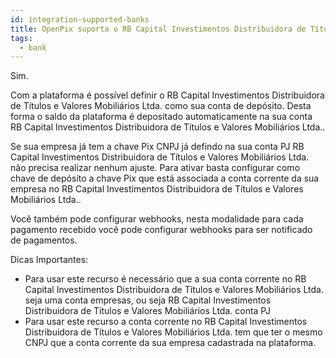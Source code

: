 ```yaml
---
id: integration-supported-banks
title: OpenPix suporta o RB Capital Investimentos Distribuidora de Títulos e Valores Mobiliários Ltda. ?
tags:
  - bank
---
```


Sim.

Com a plataforma é possível definir o RB Capital Investimentos Distribuidora de Títulos e Valores Mobiliários Ltda. como sua conta de depósito. Desta forma o saldo da plataforma é depositado automaticamente na sua conta RB Capital Investimentos Distribuidora de Títulos e Valores Mobiliários Ltda..

Se sua empresa já tem a chave Pix CNPJ já defindo na sua conta PJ RB Capital Investimentos Distribuidora de Títulos e Valores Mobiliários Ltda. não precisa realizar nenhum ajuste. Para ativar basta configurar como chave de depósito a chave Pix que está associada a conta corrente da sua empresa no RB Capital Investimentos Distribuidora de Títulos e Valores Mobiliários Ltda..

Você também pode configurar webhooks, nesta modalidade para cada pagamento recebido você pode configurar webhooks para ser notificado de pagamentos.

Dicas Importantes:

- Para usar este recurso é necessário que a sua conta corrente no RB Capital Investimentos Distribuidora de Títulos e Valores Mobiliários Ltda. seja uma conta empresas, ou seja RB Capital Investimentos Distribuidora de Títulos e Valores Mobiliários Ltda. conta PJ
- Para usar este recurso a conta corrente no RB Capital Investimentos Distribuidora de Títulos e Valores Mobiliários Ltda. tem que ter o mesmo CNPJ que a conta corrente da sua empresa cadastrada na plataforma.
